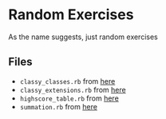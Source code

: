 # Random Exercises

As the name suggests, just random exercises

## Files

- `classy_classes.rb` from [here](https://www.codewars.com/kata/classy-classes/train/ruby)
- `classy_extensions.rb` from [here](https://www.codewars.com/kata/classy-extentions/train/ruby)
- `highscore_table.rb` from [here](https://www.codewars.com/kata/high-score-table/train/ruby)
- `summation.rb` from [here](https://www.codewars.com/kata/grasshopper-summation/train/ruby)
